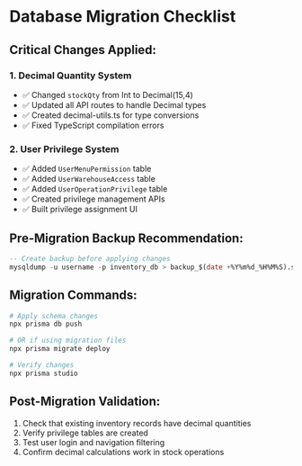 # Database Migration Checklist

## Critical Changes Applied:

### 1. Decimal Quantity System
- ✅ Changed `stockQty` from Int to Decimal(15,4) 
- ✅ Updated all API routes to handle Decimal types
- ✅ Created decimal-utils.ts for type conversions
- ✅ Fixed TypeScript compilation errors

### 2. User Privilege System  
- ✅ Added `UserMenuPermission` table
- ✅ Added `UserWarehouseAccess` table  
- ✅ Added `UserOperationPrivilege` table
- ✅ Created privilege management APIs
- ✅ Built privilege assignment UI

## Pre-Migration Backup Recommendation:
```sql
-- Create backup before applying changes
mysqldump -u username -p inventory_db > backup_$(date +%Y%m%d_%H%M%S).sql
```

## Migration Commands:
```bash
# Apply schema changes
npx prisma db push

# OR if using migration files
npx prisma migrate deploy

# Verify changes
npx prisma studio
```

## Post-Migration Validation:
1. Check that existing inventory records have decimal quantities
2. Verify privilege tables are created
3. Test user login and navigation filtering
4. Confirm decimal calculations work in stock operations
